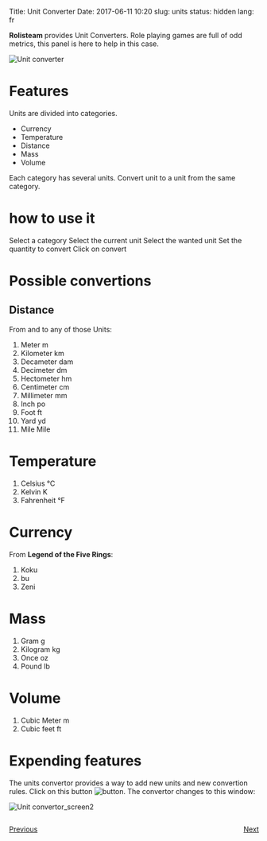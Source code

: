 Title: Unit Converter
Date: 2017-06-11 10:20
slug: units
status: hidden
lang: fr


**Rolisteam** provides Unit Converters.
Role playing games are full of odd metrics, this panel is here to help in this case.

![Unit converter]({static}/images/en/unit_convertor.jpg)

# Features

Units are divided into categories.

* Currency
* Temperature
* Distance
* Mass
* Volume

Each category has several units.
Convert unit to a unit from the same category.

# how to use it

Select a category
Select the current unit
Select the wanted unit
Set the quantity to convert
Click on convert


# Possible convertions

## Distance

From and to any of those Units:

1. Meter m
2. Kilometer km
3. Decameter dam
4. Decimeter dm
5. Hectometer hm
6. Centimeter cm
7. Millimeter mm
8. Inch po
9. Foot ft
10. Yard yd
11. Mile Mile

# Temperature

1. Celsius °C
2. Kelvin K
3. Fahrenheit °F

# Currency

From **Legend of the Five Rings**:

1. Koku
2. bu
3. Zeni

# Mass

1. Gram g
2. Kilogram kg
3. Once oz
4. Pound lb

# Volume

1. Cubic Meter m
2. Cubic feet ft

# Expending features

The units convertor provides a way to add new units and new convertion rules.
Click on this button ![button]({static}/images/pictos/list.svg). 
The convertor changes to this window:

![Unit convertor_screen2]({static}/images/en/set_unit_convertion_rules.jpg)



<p style="text-align: left; width:49%;  display: inline-block;"><a href="/namegenerator.html">Previous</a></p>
<p style="text-align: right; width:50%;  display: inline-block;"><a href="/dicebookmark.html">Next</a></p>
